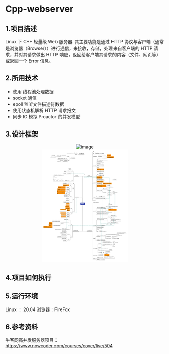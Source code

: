# Cpp-webserver

## 1.项目描述
Linux 下 C++ 轻量级 Web 服务器.
其主要功能是通过 HTTP 协议与客户端（通常是浏览器（Browser））进行通信，来接收，存储，处理来自客户端的 HTTP 请求，并对其请求做出 HTTP 响应，返回给客户端其请求的内容（文件、网页等）或返回一个 Error 信息。

## 2.所用技术
- 使用 线程池处理数据
- socket 通信
- epoll 监听文件描述符数据
- 使用状态机解析 HTTP 请求报文
- 同步 IO 模拟 Proactor 的并发模型


## 3.设计框架

<div align=center>
<img width="699" alt="image" src="https://user-images.githubusercontent.com/22310531/153018656-0d1f891d-7bf4-430d-b01c-e04bab9b69e5.png">
</div>

<div align=center>
<img width="273" alt="image" src="https://github.com/XuDaHaoRen/Cpp-webserver/blob/main/%E6%9C%8D%E5%8A%A1%E5%99%A8.png">
</div>




## 4.项目如何执行


## 5.运行环境
Linux ： 20.04
浏览器：FireFox

## 6.参考资料
牛客网高并发服务器项目：https://www.nowcoder.com/courses/cover/live/504

